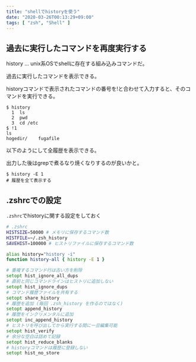 ```yaml
---
title: "shellでhistoryを使う"
date: "2020-03-26T00:13:29+09:00"
tags: [ "zsh", "Shell" ]
---
```


## 過去に実行したコマンドを再度実行する

history ... unix系OSでshellに存在する組み込みコマンドだ。

過去に実行したコマンドを表示できる。

historyコマンドで表示されたコマンドの番号を!と合わせて入力すると、そのコマンドを実行できる。

```shell
$ history
  1  ls
  2  pwd
  3  cd /etc
$ !1
ls
hogedir/    fugafile
```

以下のようにして全履歴を表示できる。

出力した後はgrepで煮るなり焼くなりするのが良いかと。

```shell
$ history -E 1
# 履歴を全て表示する
```

## .zshrcでの設定

`.zshrc`でhistoryに関する設定をしておく

```zsh
# .zshrc
HISTSIZE=50000 # メモリに保存するコマンド数
HISTFILE=~/.zsh_history
SAVEHIST=100000 # ヒストリファイルに保存するコマンド数

alias history="history -i"
function history-all { history -E 1 }

# 重複するコマンド行は古い方を削除
setopt hist_ignore_all_dups
# 直前と同じコマンドラインはヒストリに追加しない
setopt hist_ignore_dups
# コマンド履歴ファイルを共有する
setopt share_history
# 履歴を追加 (毎回 .zsh_history を作るのではなく)
setopt append_history
# 履歴をインクリメンタルに追加
setopt inc_append_history
# ヒストリを呼び出してから実行する間に一旦編集可能
setopt hist_verify
# 余分な空白は詰めて記録
setopt hist_reduce_blanks
# historyコマンドは履歴に登録しない
setopt hist_no_store
```
